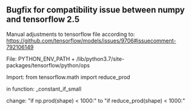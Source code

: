 
## Bugfix for compatibility issue between numpy and tensorflow 2.5 

Manual adjustments to tensorflow file according to: https://github.com/tensorflow/models/issues/9706#issuecomment-792106149

File: PYTHON_ENV_PATH + /lib/python3.7/site-packages/tensorflow/python/ops

Import: from tensorflow.math import reduce_prod

in function: _constant_if_small

change: "if np.prod(shape) < 1000:" to "if reduce_prod(shape) < 1000:"